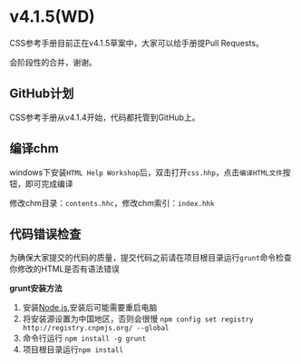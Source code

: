 v4.1.5(WD)
============

CSS参考手册目前正在v4.1.5草案中，大家可以给手册提Pull Requests。

会阶段性的合并，谢谢。

## GitHub计划

CSS参考手册从v4.1.4开始，代码都托管到GitHub上。

## 编译chm

windows下安装`HTML Help Workshop`后，双击打开`css.hhp`，点击`编译HTML文件`按钮，即可完成编译

修改chm目录：`contents.hhc`，修改chm索引：`index.hhk`

## 代码错误检查

为确保大家提交的代码的质量，提交代码之前请在项目根目录运行`grunt`命令检查你修改的HTML是否有语法错误

**grunt安装方法**

1. 安装[Node.js](http://nodejs.org/download/),安装后可能需要重启电脑
1. 将安装源设置为中国地区，否则会很慢 `npm config set registry http://registry.cnpmjs.org/ --global`
1. 命令行运行 `npm install -g grunt`
1. 项目根目录运行`npm install`
